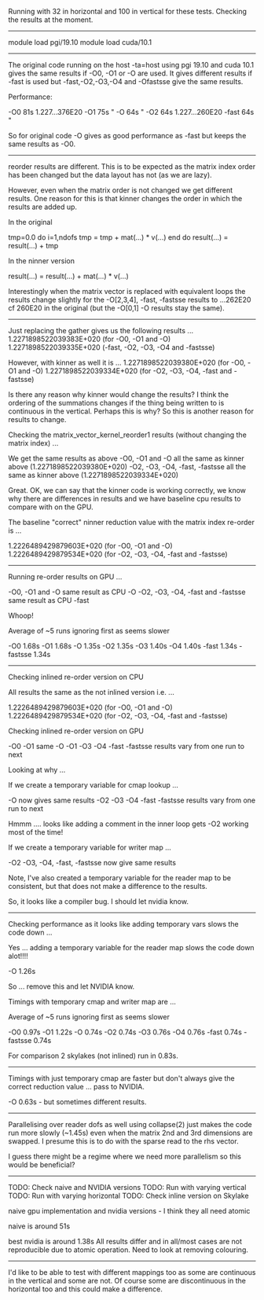 Running with 32 in horizontal and 100 in vertical for these
tests. Checking the results at the moment.

----------------

module load pgi/19.10
module load cuda/10.1

----------------

The original code running on the host -ta=host using pgi 19.10 and cuda
10.1 gives the same results if -O0, -O1 or -O are used. It gives
different results if -fast is used but -fast,-O2,-O3,-O4 and -Ofastsse
give the same results.


Performance:

-O0  81s   1.227...376E20
-O1  75s    "
-O   64s    "
-O2  64s   1.227...260E20
-fast 64s   "

So for original code -O gives as good performance as -fast but keeps
the same results as -O0.

-------------

reorder results are different. This is to be expected as the matrix
index order has been changed but the data layout has not (as we are
lazy).

However, even when the matrix order is not changed we get different
results. One reason for this is that kinner changes the order in which
the results are added up.

In the original

tmp=0.0
do i=1,ndofs
  tmp = tmp + mat(...) * v(...)
end do
result(...) = result(...) + tmp

In the ninner version

result(...) = result(...) + mat(...) * v(...)

Interestingly when the matrix vector is replaced with equivalent loops
the results change slightly for the -O[2,3,4], -fast, -fastsse results
to ...262E20 cf 260E20 in the original (but the -O[0,1] -O results
stay the same).

-------------

Just replacing the gather gives us the following results ...
1.2271898522039383E+020 (for -O0, -O1 and -O)
1.2271898522039335E+020 (-fast, -O2, -O3, -O4 and -fastsse)

However, with kinner as well it is ...
1.2271898522039380E+020 (for -O0, -O1 and -O)
1.2271898522039334E+020 (for -O2, -O3, -O4, -fast and -fastsse)

Is there any reason why kinner would change the results?  I think the
ordering of the summations changes if the thing being written to is
continuous in the vertical. Perhaps this is why? So this is another
reason for results to change.

Checking the matrix_vector_kernel_reorder1 results (without changing
the matrix index) ...

We get the same results as above 
-O0, -O1 and -O all the same as kinner above
 (1.2271898522039380E+020)
-O2, -O3, -O4, -fast, -fastsse all the same as kinner above
 (1.2271898522039334E+020)

Great. OK, we can say that the kinner code is working correctly, we
know why there are differences in results and we have baseline cpu
results to compare with on the GPU.

The baseline "correct" ninner reduction value with the matrix index
re-order is ...

1.2226489429879603E+020 (for -O0, -O1 and -O)
1.2226489429879534E+020 (for -O2, -O3, -O4, -fast and -fastsse)

-------------

Running re-order results on GPU ...

-O0, -O1 and -O same result as CPU -O
-O2, -O3, -O4, -fast and -fastsse same result as CPU -fast

Whoop!

Average of ~5 runs ignoring first as seems slower

-O0 1.68s
-O1 1.68s
-O 1.35s
-O2 1.35s
-O3 1.40s
-O4 1.40s
-fast 1.34s
-fastsse 1.34s

-------------

Checking inlined re-order version on CPU

All results the same as the not inlined version i.e. ...

1.2226489429879603E+020 (for -O0, -O1 and -O)
1.2226489429879534E+020 (for -O2, -O3, -O4, -fast and -fastsse)

Checking inlined re-order version on GPU

-O0 -O1 same
-O -O1 -O3 -O4 -fast -fastsse results vary from one run to next

Looking at why ...

If we create a temporary variable for cmap lookup ...

-O now gives same results
-O2 -O3 -O4 -fast -fastsse results vary from one run to next

Hmmm .... looks like adding a comment in the inner loop gets -O2
working most of the time!

If we create a temporary variable for writer map ...

-O2 -O3, -O4, -fast, -fastsse now give same results

Note, I've also created a temporary variable for the reader map to be
consistent, but that does not make a difference to the results.

So, it looks like a compiler bug. I should let nvidia know.

-------------

Checking performance as it looks like adding temporary vars slows the code down ...

Yes ... adding a temporary variable for the reader map slows the code down alot!!!!

-O 1.26s

So ... remove this and let NVIDIA know.

Timings with temporary cmap and writer map are ...

Average of ~5 runs ignoring first as seems slower

-O0 0.97s
-O1 1.22s
-O 0.74s
-O2 0.74s
-O3 0.76s
-O4 0.76s
-fast 0.74s
-fastsse 0.74s

For comparison 2 skylakes (not inlined) run in 0.83s.

-------------

Timings with just temporary cmap are faster but don't always give the correct reduction value ... pass to NVIDIA.

-O 0.63s - but sometimes different results.

-------------

Parallelising over reader dofs as well using collapse(2) just makes
the code run more slowly (~1.45s) even when the matrix 2nd and 3rd
dimensions are swapped. I presume this is to do with the sparse read
to the rhs vector.

I guess there might be a regime where we need more parallelism so this
would be beneficial?

-------------

TODO: Check naive and NVIDIA versions
TODO: Run with varying vertical
TODO: Run with varying horizontal
TODO: Check inline version on Skylake


naive gpu implementation and nvidia versions - I think they all need atomic

naive is around 51s

best nvidia is around 1.38s
All results differ and in all/most cases are not reproducible due to atomic operation.
Need to look at removing colouring.

-------------


I'd like to be able to test with different mappings too as some are
continuous in the vertical and some are not. Of course some are
discontinuous in the horizontal too and this could make a difference.

